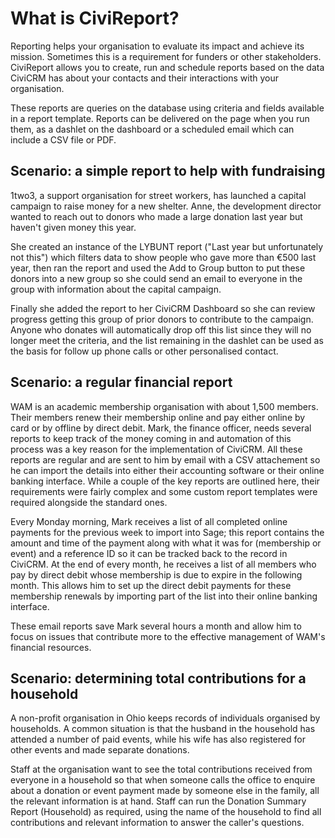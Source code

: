 What is CiviReport?
===================

Reporting helps your organisation to evaluate its impact and achieve its
mission. Sometimes this is a requirement for funders or other
stakeholders. CiviReport allows you to create, run and schedule reports
based on the data CiviCRM has about your contacts and their interactions
with your organisation.

These reports are queries on the database using criteria and fields
available in a report template. Reports can be delivered on the page
when you run them, as a dashlet on the dashboard or a scheduled email
which can include a CSV file or PDF.

Scenario: a simple report to help with fundraising
--------------------------------------------------

1two3, a support organisation for street workers, has launched a capital
campaign to raise money for a new shelter. Anne, the development
director wanted to reach out to donors who made a large donation last
year but haven't given money this year.

She created an instance of the LYBUNT report ("Last year
but unfortunately not this") which filters data to show people who gave
more than €500 last year, then ran the report and used the Add to Group
button to put these donors into a new group so she could send an email
to everyone in the group with information about the capital campaign.

Finally she added the report to her CiviCRM Dashboard so she can review
progress getting this group of prior donors to contribute to the
campaign. Anyone who donates will automatically drop off this list since
they will no longer meet the criteria, and the list remaining in the
dashlet can be used as the basis for follow up phone calls or
other personalised contact.

Scenario: a regular financial report
-------------------------------------

WAM is an academic membership organisation with about 1,500 members.
Their members renew their membership online and pay either online by
card or by offline by direct debit. Mark, the finance officer, needs
several reports to keep track of the money coming in and automation of
this process was a key reason for the implementation of CiviCRM. All
these reports are regular and are sent to him by email with a CSV
attachement so he can import the details into either their accounting
software or their online banking interface. While a couple of the key
reports are outlined here, their requirements were fairly complex and
some custom report templates were required alongside the standard ones.

Every Monday morning, Mark receives a list of all completed online
payments for the previous week to import into Sage; this report contains
the amount and time of the payment along with what it was for
(membership or event) and a reference ID so it can be tracked back to
the record in CiviCRM. At the end of every month, he receives a list of
all members who pay by direct debit whose membership is due to expire in
the following month. This allows him to set up the direct debit payments
for these membership renewals by importing part of the list into their
online banking interface.

These email reports save Mark several hours a month and allow him to
focus on issues that contribute more to the effective management of
WAM's financial resources.

Scenario: determining total contributions for a household
---------------------------------------------------------

A non-profit organisation in Ohio keeps records of individuals organised
by households. A common situation is that the husband in the household
has attended a number of paid events, while his wife has also registered
for other events and made separate donations.

Staff at the organisation want to see the total contributions received
from everyone in a household so that when someone calls the office to
enquire about a donation or event payment made by someone else in the
family, all the relevant information is at hand. Staff can run the
Donation Summary Report (Household) as required, using the name of the
household to find all contributions and relevant information to answer
the caller's questions.


